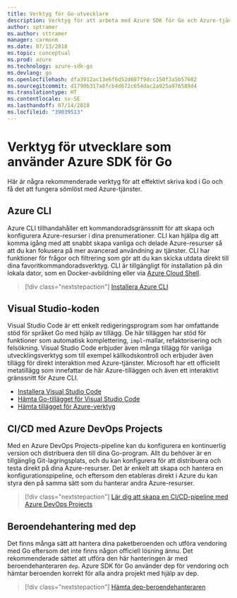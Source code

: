 ```yaml
---
title: Verktyg för Go-utvecklare
description: Verktyg för att arbeta med Azure SDK för Go och Azure-tjänster
author: sptramer
ms.author: sttramer
manager: carmonm
ms.date: 07/13/2018
ms.topic: conceptual
ms.prod: azure
ms.technology: azure-sdk-go
ms.devlang: go
ms.openlocfilehash: dfa3912ac13e6f6d52d607f9dcc150f3a5b57602
ms.sourcegitcommit: d1790b317a8fcb4d672c654dac2a925a976589d4
ms.translationtype: HT
ms.contentlocale: sv-SE
ms.lasthandoff: 07/14/2018
ms.locfileid: "39039513"
---
```

# <a name="tools-for-developers-using-the-azure-sdk-for-go"></a>Verktyg för utvecklare som använder Azure SDK för Go

Här är några rekommenderade verktyg för att effektivt skriva kod i Go och få det att fungera sömlöst med Azure-tjänster.

## <a name="azure-cli"></a>Azure CLI

Azure CLI tillhandahåller ett kommandoradsgränssnitt för att skapa och konfigurera Azure-resurser i dina prenumerationer. CLI kan hjälpa dig att komma igång med att snabbt skapa vanliga och delade Azure-resurser så att du kan fokusera på mer avancerad användning av tjänster. CLI har funktioner för frågor och filtrering som gör att du kan skicka utdata direkt till dina favoritkommandoradsverktyg. CLI är tillgängligt för installation på din lokala dator, som en Docker-avbildning eller via [Azure Cloud Shell](https://docs.microsoft.com/azure/cloud-shell/overview).

> [!div class="nextstepaction"]
> [Installera Azure CLI](/cli/azure/install-azure-cli)

## <a name="visual-studio-code"></a>Visual Studio-koden

Visual Studio Code är ett enkelt redigeringsprogram som har omfattande stöd för språket Go med hjälp av tillägg. De här tilläggen har stöd för funktioner som automatisk komplettering, `impl`-mallar, refaktorisering och felsökning. Visual Studio Code erbjuder även många tillägg för vanliga utvecklingsverktyg som till exempel källkodskontroll och erbjuder även tillägg för direkt interaktion med Azure-tjänster. Microsoft har ett officiellt metatillägg som innefattar de här Azure-tilläggen och även ett interaktivt gränssnitt för Azure CLI.

* [Installera Visual Studio Code](https://code.visualstudio.com/Download)
* [Hämta Go-tillägget för Visual Studio Code](https://code.visualstudio.com/docs/languages/go)
* [Hämta tillägget för Azure-verktyg](https://marketplace.visualstudio.com/items?itemName=ms-vscode.vscode-azureextensionpack)

## <a name="cicd-with-azure-devops-project"></a>CI/CD med Azure DevOps Projects

Med en Azure DevOps Projects-pipeline kan du konfigurera en kontinuerlig version och distribuera den till dina Go-program. Allt du behöver är en tillgänglig Git-lagringsplats, och du kan konfigurera för att distribuera och testa direkt på dina Azure-resurser. Det är enkelt att skapa och hantera en konfigurationspipeline, och eftersom den etableras direkt i Azure du kan styra den på samma sätt som du hanterar andra Azure-resurser.

> [!div class="nextstepaction"]
> [Lär dig att skapa en CI/CD-pipeline med Azure DevOps Projects](/devops-project/azure-devops-project-go)

## <a name="dependency-management-with-dep"></a>Beroendehantering med dep

Det finns många sätt att hantera dina paketberoenden och utföra vendoring med Go eftersom det inte finns någon officiell lösning ännu. Det rekommenderade sättet att utföra den här hanteringen är med beroendehanteraren `dep`. Azure SDK för Go använder dep för vendoring och hämtar beroenden korrekt för alla andra projekt med hjälp av dep.

> [!div class="nextstepaction"]
> [Hämta dep-beroendehanteraren](https://github.com/golang/dep)
